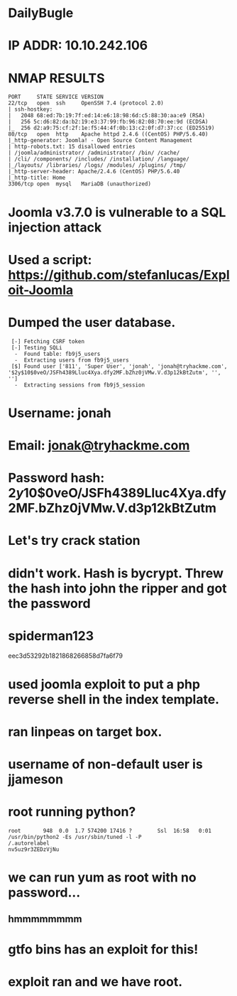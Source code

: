 # DailyBugle

# IP ADDR: 10.10.242.106

# NMAP RESULTS

```
PORT     STATE SERVICE VERSION
22/tcp   open  ssh     OpenSSH 7.4 (protocol 2.0)
| ssh-hostkey: 
|   2048 68:ed:7b:19:7f:ed:14:e6:18:98:6d:c5:88:30:aa:e9 (RSA)
|   256 5c:d6:82:da:b2:19:e3:37:99:fb:96:82:08:70:ee:9d (ECDSA)
|_  256 d2:a9:75:cf:2f:1e:f5:44:4f:0b:13:c2:0f:d7:37:cc (ED25519)
80/tcp   open  http    Apache httpd 2.4.6 ((CentOS) PHP/5.6.40)
|_http-generator: Joomla! - Open Source Content Management
| http-robots.txt: 15 disallowed entries 
| /joomla/administrator/ /administrator/ /bin/ /cache/ 
| /cli/ /components/ /includes/ /installation/ /language/ 
|_/layouts/ /libraries/ /logs/ /modules/ /plugins/ /tmp/
|_http-server-header: Apache/2.4.6 (CentOS) PHP/5.6.40
|_http-title: Home
3306/tcp open  mysql   MariaDB (unauthorized)
```

# Joomla v3.7.0 is vulnerable to a SQL injection attack
# Used a script: https://github.com/stefanlucas/Exploit-Joomla
# Dumped the user database.
```
 [-] Fetching CSRF token
 [-] Testing SQLi
  -  Found table: fb9j5_users
  -  Extracting users from fb9j5_users
 [$] Found user ['811', 'Super User', 'jonah', 'jonah@tryhackme.com', '$2y$10$0veO/JSFh4389Lluc4Xya.dfy2MF.bZhz0jVMw.V.d3p12kBtZutm', '', '']
  -  Extracting sessions from fb9j5_session
```
# Username: jonah
# Email: jonak@tryhackme.com
# Password hash: $2y$10$0veO/JSFh4389Lluc4Xya.dfy2MF.bZhz0jVMw.V.d3p12kBtZutm

# Let's try crack station

# didn't work. Hash is bycrypt. Threw the hash into john the ripper and got the password
# spiderman123
eec3d53292b1821868266858d7fa6f79
# used joomla exploit to put a php reverse shell in the index template.

# ran linpeas on target box.

# username of non-default user is jjameson

# root running python?
    root       948  0.0  1.7 574200 17416 ?        Ssl  16:58   0:01 /usr/bin/python2 -Es /usr/sbin/tuned -l -P
    /.autorelabel  
    nv5uz9r3ZEDzVjNu

# we can run yum as root with no password...
## hmmmmmmmm
# gtfo bins has an exploit for this!

# exploit ran and we have root.

